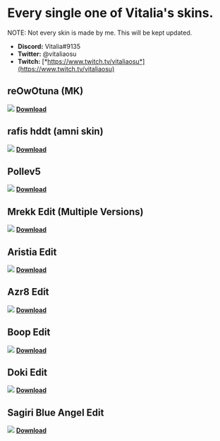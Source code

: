 # **Every single one of Vitalia's skins.**
NOTE: Not every skin is made by me.
This will be kept updated.

- **Discord:** Vitalia#9135
- **Twitter:** @vitaliaosu
- **Twitch:** [*https://www.twitch.tv/vitaliaosu*](https://www.twitch.tv/vitaliaosu)


## reOwOtuna (MK)
![](https://i.imgur.com/1KmpeB3.png)
[**Download**](https://audaciadesign.s-ul.eu/Y3PP2OIJ)

## rafis hddt (amni skin)
![](https://audaciadesign.s-ul.eu/8aRHnCBY)
[**Download**](https://audaciadesign.s-ul.eu/2d5KdNM2)

## Pollev5
![](https://i.imgur.com/lvDLq8I.png)
[**Download**](https://audaciadesign.s-ul.eu/H7Sk6fFK)

## Mrekk Edit (Multiple Versions)
![](https://i.imgur.com/xQUOjZP.png)
[**Download**](https://drive.google.com/drive/folders/1s4eCkOPYG3AC2OcZd5bTMNQ7FWiAwSIb?usp=sharing)

## Aristia Edit
![](https://audaciadesign.s-ul.eu/1XS2Ht3l)
[**Download**](https://audaciadesign.s-ul.eu/r8Ntrg4v)

## Azr8 Edit
![](https://audaciadesign.s-ul.eu/WPJqrBmu)
[**Download**](https://audaciadesign.s-ul.eu/T3tjoS0a)

## Boop Edit
![](https://audaciadesign.s-ul.eu/DVUgAbHo)
[**Download**](https://audaciadesign.s-ul.eu/6DV2bgK0)

## Doki Edit
![](https://audaciadesign.s-ul.eu/iCZppN3g)
[**Download**](https://audaciadesign.s-ul.eu/Z61Nj2D7)

## Sagiri Blue Angel Edit
![](https://audaciadesign.s-ul.eu/fsz7zIIB)
[**Download**](https://audaciadesign.s-ul.eu/fCUTXGyY)
